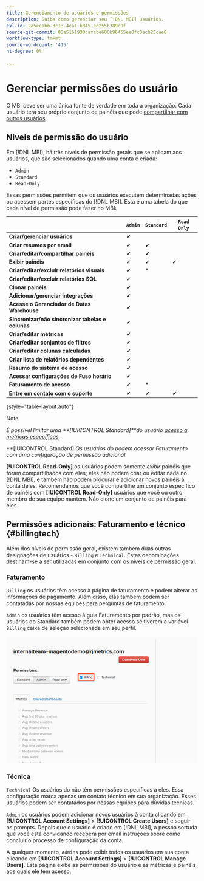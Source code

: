 ```yaml
---
title: Gerenciamento de usuários e permissões
description: Saiba como gerenciar seu [!DNL MBI] usuários.
exl-id: 2a5eeabb-3c13-4ca1-b845-ed255b389c9f
source-git-commit: 03a5161930cafcbe600b96465ee0fc0ecb25cae8
workflow-type: tm+mt
source-wordcount: '415'
ht-degree: 0%

---
```


# Gerenciar permissões do usuário

O MBI deve ser uma única fonte de verdade em toda a organização. Cada usuário terá seu próprio conjunto de painéis que pode [compartilhar com outros usuários](../../data-user/dashboards/share-dashboard-with-users.md).

## Níveis de permissão do usuário

Em [!DNL MBI], há três níveis de permissão gerais que se aplicam aos usuários, que são selecionados quando uma conta é criada:

* `Admin`
* `Standard`
* `Read-Only`

Essas permissões permitem que os usuários executem determinadas ações ou acessem partes específicas do [!DNL MBI]. Esta é uma tabela do que cada nível de permissão pode fazer no MBI:

|  | `Admin` | `Standard` | `Read Only` |
| -----|-----|-----|----|
| **Criar/gerenciar usuários** | ✔ |  |  |
| **Criar resumos por email** | ✔ | ✔ |  |
| **Criar/editar/compartilhar painéis** | ✔ | ✔ |  |
| **Exibir painéis** | ✔ | ✔ | ✔ |
| **Criar/editar/excluir relatórios visuais** | ✔ | * |  |
| **Criar/editar/excluir relatórios SQL** | ✔ |  |  |
| **Clonar painéis** | ✔ |  |  |
| **Adicionar/gerenciar integrações** | ✔ |  |  |
| **Acesse o Gerenciador de Datas Warehouse** | ✔ |  |  |
| **Sincronizar/não sincronizar tabelas e colunas** | ✔ |  |  |
| **Criar/editar métricas** | ✔ |  |  |
| **Criar/editar conjuntos de filtros** | ✔ |  |  |
| **Criar/editar colunas calculadas** | ✔ |  |  |
| **Criar lista de relatórios dependentes** | ✔ |  |  |
| **Resumo do sistema de acesso** | ✔ |  |  |
| **Acessar configurações de Fuso horário** | ✔ |  |  |
| **Faturamento de acesso** | ✔ | * |  |
| **Entre em contato com o suporte** | ✔ | ✔ | ✔ |

{style=&quot;table-layout:auto&quot;}

>[!NOTE]
>
>_É possível limitar uma **[!UICONTROL Standard]**do usuário [acesso a métricas específicas](../../administrator/user-management/restrict-metric-access.md)._
>
>**[!UICONTROL Standard] _Os usuários do podem acessar Faturamento com uma configuração de permissão adicional._
>
>**[!UICONTROL Read-Only]** os usuários podem somente _exibir_ painéis que foram compartilhados com eles; eles não podem criar ou editar nada no [!DNL MBI], e também não podem procurar e adicionar novos painéis à conta deles. Recomendamos que você compartilhe um conjunto específico de painéis com **[!UICONTROL Read-Only]** usuários que você ou outro membro de sua equipe mantém. Não clone um conjunto de painéis para eles.

## Permissões adicionais: Faturamento e técnico {#billingtech}

Além dos níveis de permissão geral, existem também duas outras designações de usuários - `Billing` e `Technical`. Estas denominações destinam-se a ser utilizadas em conjunto com os níveis de permissão geral.

### Faturamento

`Billing` os usuários têm acesso à página de faturamento e podem alterar as informações de pagamento. Além disso, elas também podem ser contatadas por nossas equipes para perguntas de faturamento.

`Admin` os usuários têm acesso à guia Faturamento por padrão, mas os usuários do Standard também podem obter acesso se tiverem a variável `Billing` caixa de seleção selecionada em seu perfil.

![faturamento](../../assets/billing.png)<!--{: width="550" height="363"}-->

### Técnica

`Technical` Os usuários do não têm permissões específicas a eles. Essa configuração marca apenas um contato técnico em sua organização. Esses usuários podem ser contatados por nossas equipes para dúvidas técnicas.

`Admin` os usuários podem adicionar novos usuários à conta clicando em **[!UICONTROL Account Settings]** > **[!UICONTROL Create Users]** e seguir os prompts. Depois que o usuário é criado em [!DNL MBI], a pessoa sortuda que você está convidando receberá por email instruções sobre como concluir o processo de configuração da conta.

A qualquer momento, `Admins` pode exibir todos os usuários em sua conta clicando em **[!UICONTROL Account Settings]** > **[!UICONTROL Manage Users]**. Esta página exibe as permissões do usuário e as métricas e painéis aos quais ele tem acesso.
